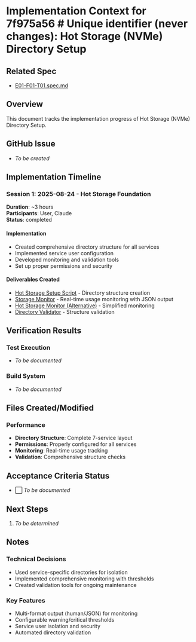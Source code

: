 # Implementation Context for 7f975a56 # Unique identifier (never changes): Hot Storage (NVMe) Directory Setup

## Related Spec

- [E01-F01-T01.spec.md](./E01-F01-T01.spec.md)

## Overview

This document tracks the implementation progress of Hot Storage (NVMe) Directory Setup.

## GitHub Issue

- *To be created*

## Implementation Timeline

### Session 1: 2025-08-24 - Hot Storage Foundation

**Duration**: ~3 hours  
**Participants**: User, Claude  
**Status**: completed

#### Implementation

- Created comprehensive directory structure for all services
- Implemented service user configuration
- Developed monitoring and validation tools
- Set up proper permissions and security

#### Deliverables Created

- [Hot Storage Setup Script](../../../../scripts/utilities/setup-hot-directories.sh) - Directory structure creation
- [Storage Monitor](../../../../scripts/monitoring/jts-storage-monitor.sh) - Real-time usage monitoring with JSON output
- [Hot Storage Monitor (Alternative)](../../../../scripts/monitoring/hot-storage-monitor.sh) - Simplified monitoring
- [Directory Validator](../../../../scripts/utilities/validate-directories.sh) - Structure validation

## Verification Results

### Test Execution

- *To be documented*

### Build System

- *To be documented*


## Files Created/Modified

### Performance

- **Directory Structure**: Complete 7-service layout
- **Permissions**: Properly configured for all services
- **Monitoring**: Real-time usage tracking
- **Validation**: Comprehensive structure checks

## Acceptance Criteria Status

- ⬜ *To be documented*


## Next Steps

1. *To be determined*


## Notes


### Technical Decisions

- Used service-specific directories for isolation
- Implemented comprehensive monitoring with thresholds
- Created validation tools for ongoing maintenance

### Key Features

- Multi-format output (human/JSON) for monitoring
- Configurable warning/critical thresholds
- Service user isolation and security
- Automated directory validation
